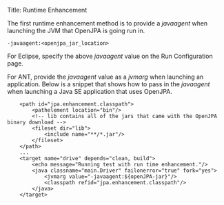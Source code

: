 Title: Runtime Enhancement

The first runtime enhancement method is to provide a _javaagent_ when launching the JVM that OpenJPA is going run in.


    -javaagent:<openjpa_jar_location>

For Eclipse, specify the above _javaagent_ value on the Run Configuration page.

For ANT, provide the _javaagent_ value as a _jvmarg_ when launching an application. Below is a snippet that shows how to pass in the _javaagent_ when launching a Java SE application that uses OpenJPA.

        <path id="jpa.enhancement.classpath">
            <pathelement location="bin"/>
            <!-- lib contains all of the jars that came with the OpenJPA binary download -->
            <fileset dir="lib">
                <include name="**/*.jar"/>
            </fileset>
        </path>
        ...
        <target name="drive" depends="clean, build">
            <echo message="Running test with run time enhancement."/>
            <java classname="main.Driver" failonerror="true" fork="yes">
                <jvmarg value="-javaagent:${openJPA-jar}"/>
                <classpath refid="jpa.enhancement.classpath"/>
            </java>
        </target>
